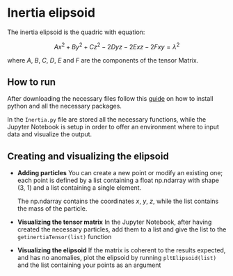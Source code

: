 # **Inertia elipsoid**

The inertia elipsoid is the quadric with equation:

$$ Ax^2 + By^2 + Cz^2 - 2Dyz - 2Exz - 2Fxy = \lambda^2$$

where $A$, $B$, $C$, $D$, $E$ and $F$ are the components of the tensor Matrix.

## How to run

After downloading the necessary files follow this [guide](chessparov/chessparov/python-setup-md) on how to install python and all the necessary packages.

In the ``Inertia.py`` file are stored all the necessary functions, while the Jupyter Notebook is setup in order to offer an environment where to input data and visualize the output.

## Creating and visualizing the elipsoid

- **Adding particles**
  You can create a new point or modify an existing one; each point is defined by a list containing a float np.ndarray with shape (3, 1) and a list containing a single element.

  The np.ndarray contains the coordinates $x$, $y$, $z$, while the list contains the mass of the particle.
- **Visualizing the tensor matrix**
    In the Jupyter Notebook, after having created the necessary particles, add them to a list and give the list to the `getinertiaTensor(list)` function
- **Visualizing the elipsoid**
    If the matrix is coherent to the results expected, and has no anomalies, plot the elipsoid by running
  `pltElipsoid(list)`
  and the list containing your points as an argument
